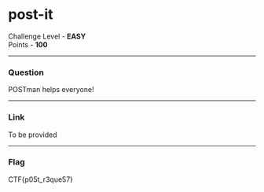 # post-it

Challenge Level - __EASY__  
Points - __100__

---
### Question
POSTman helps everyone!

---
### Link
To be provided

---
### Flag
CTF{p05t_r3que57}
